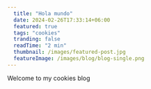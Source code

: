 ```yaml
---
  title: "Hola mundo"
  date: 2024-02-26T17:33:14+06:00
  featured: true
  tags: "cookies"
  tranding: false
  readTime: "2 min"
  thumbnail: /images/featured-post.jpg
  featureImage: /images/blog/blog-single.png
---
```


Welcome to my cookies blog